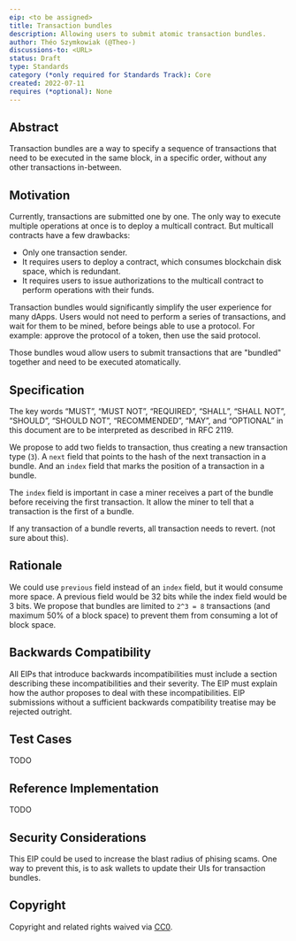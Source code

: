 ```yaml
---
eip: <to be assigned>
title: Transaction bundles
description: Allowing users to submit atomic transaction bundles.
author: Théo Szymkowiak (@Theo-)
discussions-to: <URL>
status: Draft
type: Standards
category (*only required for Standards Track): Core
created: 2022-07-11
requires (*optional): None
---
```


## Abstract
Transaction bundles are a way to specify a sequence of transactions that need to be executed in the same block, in a specific order, without any other transactions in-between.

## Motivation
Currently, transactions are submitted one by one. The only way to execute multiple operations at once is to deploy a multicall contract. But multicall contracts have a few drawbacks:

- Only one transaction sender.
- It requires users to deploy a contract, which consumes blockchain disk space, which is redundant.
- It requires users to issue authorizations to the multicall contract to perform operations with their funds.

Transaction bundles would significantly simplify the user experience for many dApps. Users would not need to perform a series of transactions, and wait for them to be mined, before beings able to use a protocol. For example: approve the protocol of a token, then use the said protocol.

Those bundles woud allow users to submit transactions that are "bundled" together and need to be executed atomatically.

## Specification
The key words “MUST”, “MUST NOT”, “REQUIRED”, “SHALL”, “SHALL NOT”, “SHOULD”, “SHOULD NOT”, “RECOMMENDED”, “MAY”, and “OPTIONAL” in this document are to be interpreted as described in RFC 2119.

We propose to add two fields to transaction, thus creating a new transaction type (`3`). A `next` field that points to the hash of the next transaction in a bundle. And an `index` field that marks the position of a transaction in a bundle.

The `index` field is important in case a miner receives a part of the bundle before receiving the first transaction. It allow the miner to tell that a transaction is the first of a bundle.

If any transaction of a bundle reverts, all transaction needs to revert. (not sure about this).

## Rationale
 We could use `previous` field instead of an `index` field, but it would consume more space. A previous field would be 32 bits while the index field would be 3 bits. We propose that bundles are limited to `2^3 = 8` transactions (and maximum 50% of a block space) to prevent them from consuming a lot of block space.

## Backwards Compatibility
All EIPs that introduce backwards incompatibilities must include a section describing these incompatibilities and their severity. The EIP must explain how the author proposes to deal with these incompatibilities. EIP submissions without a sufficient backwards compatibility treatise may be rejected outright.

## Test Cases
TODO

## Reference Implementation
TODO

## Security Considerations
This EIP could be used to increase the blast radius of phising scams. One way to prevent this, is to ask wallets to update their UIs for transaction bundles.

## Copyright
Copyright and related rights waived via [CC0](../LICENSE.md).
